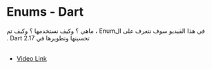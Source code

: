 # Enums - Dart

<span dir="rtl" align="right">
في هذا الفيديو سوف نتعرف على الEnum ، ماهي ؟ وكيف نستخدمها ؟ وكيف تم تحسينها وتطويرها في Dart 2.17 .
</span>
<br/>
<br/>


* [Video Link](https://youtu.be/gw_quW6Y0ak)

